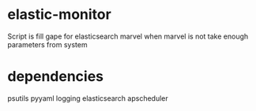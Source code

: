 # elastic-monitor
Script is fill gape for elasticsearch marvel when marvel is not take enough parameters from system

# dependencies
   psutils
   pyyaml
   logging
   elasticsearch
   apscheduler